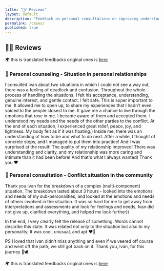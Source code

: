 ```yaml
---
title: "💁‍♂️ Reviews"
layout: default
description: "Feedback on personal consultations on improving understanding in relationships"
permalink: /cases/
published: true
---
```

## 💁‍♂️ Reviews
🌍 this is translated feedbacks original ones is [here](https://ivanbek.ru/cases/)

### 👩 Personal counseling - Situation in personal relationships
I consulted Ivan about two situations in which I could not see a way out, there was a feeling of deadlock and confusion.
Throughout the whole process of handling the situations, I felt his acceptance, understanding, genuine interest, and gentle contact. I felt safe. This is super important to me. It allowed me to open up, to share my experiences that I hadn't even voiced to the people closest to me.
It gave me a chance to live through the emotions that rose in me. I became aware of them and accepted them. I understood my needs and the needs of the other parties to the conflict.
At the end of each situation, I experienced great relief, peace, joy, and lightness. My body felt as if it was floating.) Inside me, there was an understanding of how to be and what to do next.
After a while, I thought of concrete steps, and I managed to put them into practice! And I was surprised at the result! The quality of my relationship improved! There was understanding and clarity, and my relationship was more caring and intimate than it had been before! And that's what I always wanted)
Thank you ❤️

### 👩 Personal consultation - Conflict situation in the community
Thank you Ivan for the breakdown of a complex (multi-component) situation. The breakdown lasted about 3 hours - looked into the emotions and needs of my sub-personalities, and looked at the emotions and needs of others involved in the situation. It was so hard for me to get away from interpretations and assessments and look for feelings and needs, Ivan did not give up, clarified everything, and helped me look further))

In the end, I very clearly felt the release of something. Words cannot describe this state. It was related not only to the situation but also to my personality. It was cool, unusual, and apt ❤️🌺

PS I loved that Ivan didn't miss anything and even if we veered off course and went off the path, we still got back on it. Thank you, Ivan, for this journey 🌺🕊

🌍 this is translated feedbacks original ones is [here](https://ivanbek.ru/cases/)
